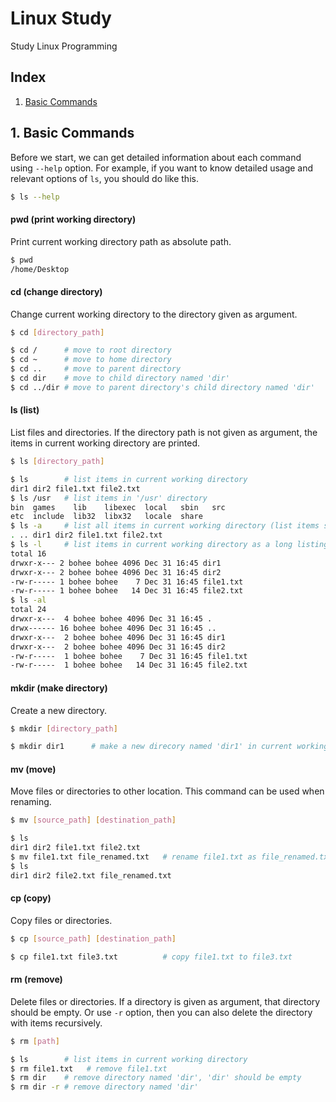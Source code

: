# Linux Study
Study Linux Programming

## Index
1. [Basic Commands](#basic-commands)

## 1. Basic Commands
Before we start, we can get detailed information about each command using ```--help``` option.
For example, if you want to know detailed usage and relevant options of ```ls```, you should do like this.
```bash
$ ls --help
```

#### pwd (print working directory)
Print current working directory path as absolute path.
```bash
$ pwd
/home/Desktop
```

#### cd (change directory)
Change current working directory to the directory given as argument.
```bash
$ cd [directory_path]

$ cd /      # move to root directory
$ cd ~      # move to home directory
$ cd ..     # move to parent directory
$ cd dir    # move to child directory named 'dir'
$ cd ../dir # move to parent directory's child directory named 'dir'
```

#### ls (list)
List files and directories. 
If the directory path is not given as argument, the items in current working directory are printed.
```bash
$ ls [directory_path]

$ ls        # list items in current working directory
dir1 dir2 file1.txt file2.txt
$ ls /usr   # list items in '/usr' directory
bin  games    lib    libexec  local   sbin   src
etc  include  lib32  libx32   locale  share
$ ls -a     # list all items in current working directory (list items starting with .)
. .. dir1 dir2 file1.txt file2.txt
$ ls -l     # list items in current working directory as a long listing format
total 16
drwxr-x--- 2 bohee bohee 4096 Dec 31 16:45 dir1
drwxr-x--- 2 bohee bohee 4096 Dec 31 16:45 dir2
-rw-r----- 1 bohee bohee    7 Dec 31 16:45 file1.txt
-rw-r----- 1 bohee bohee   14 Dec 31 16:45 file2.txt
$ ls -al
total 24
drwxr-x---  4 bohee bohee 4096 Dec 31 16:45 .
drwx------ 16 bohee bohee 4096 Dec 31 16:45 ..
drwxr-x---  2 bohee bohee 4096 Dec 31 16:45 dir1
drwxr-x---  2 bohee bohee 4096 Dec 31 16:45 dir2
-rw-r-----  1 bohee bohee    7 Dec 31 16:45 file1.txt
-rw-r-----  1 bohee bohee   14 Dec 31 16:45 file2.txt
```

#### mkdir (make directory)
Create a new directory.
```bash
$ mkdir [directory_path]

$ mkdir dir1      # make a new direcory named 'dir1' in current working directory
```

#### mv (move)
Move files or directories to other location.
This command can be used when renaming. 
```bash
$ mv [source_path] [destination_path]

$ ls
dir1 dir2 file1.txt file2.txt
$ mv file1.txt file_renamed.txt   # rename file1.txt as file_renamed.txt
$ ls
dir1 dir2 file2.txt file_renamed.txt
```

#### cp (copy)
Copy files or directories.
```bash
$ cp [source_path] [destination_path]

$ cp file1.txt file3.txt          # copy file1.txt to file3.txt
```

#### rm (remove)
Delete files or directories. 
If a directory is given as argument, that directory should be empty.
Or use ```-r``` option, then you can also delete the directory with items recursively.
```bash
$ rm [path]

$ ls        # list items in current working directory
$ rm file1.txt   # remove file1.txt
$ rm dir    # remove directory named 'dir', 'dir' should be empty 
$ rm dir -r # remove directory named 'dir'
```
